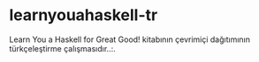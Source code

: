 learnyouahaskell-tr
===================

Learn You a Haskell for Great Good! kitabının çevrimiçi dağıtımının türkçeleştirme çalışmasıdır..:.
